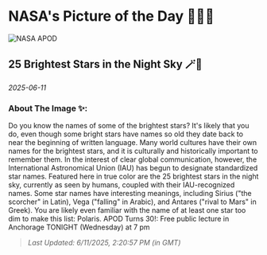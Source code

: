 
# NASA's Picture of the Day 🧑‍🚀💫

  ![NASA APOD](https://apod.nasa.gov/apod/image/2506/25BrightestStars_Jittasaiyapan_1500.jpg)
  
  ## 25 Brightest Stars in the Night Sky 🪄🌌
  
  _2025-06-11_
  
  ### About The Image ✨: 
  
  Do you know the names of some of the brightest stars? It's likely that you do, even though some bright stars have names so old they date back to near the beginning of written language. Many world cultures have their own names for the brightest stars, and it is culturally and historically important to remember them.  In the interest of clear global communication, however, the International Astronomical Union (IAU) has begun to designate standardized star names.  Featured here in true color are the 25 brightest stars in the night sky, currently as seen by humans, coupled with their IAU-recognized names. Some star names have interesting meanings, including Sirius ("the scorcher" in Latin), Vega ("falling" in Arabic), and Antares ("rival to Mars" in Greek). You are likely even familiar with the name of at least one star too dim to make this list: Polaris.    APOD Turns 30!: Free public lecture in Anchorage TONIGHT (Wednesday) at 7 pm
  
  
  
  > _Last Updated: 6/11/2025, 2:20:57 PM (in GMT)_
  